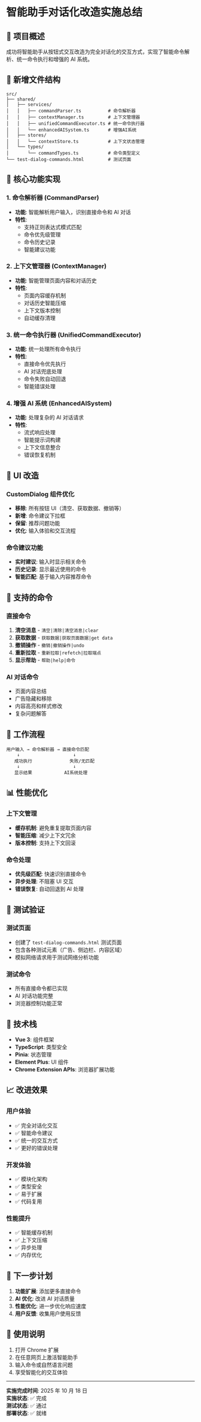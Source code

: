 # 智能助手对话化改造实施总结

## 🎯 项目概述

成功将智能助手从按钮式交互改造为完全对话化的交互方式，实现了智能命令解析、统一命令执行和增强的 AI 系统。

## 📁 新增文件结构

```
src/
├── shared/
│   ├── services/
│   │   ├── commandParser.ts          # 命令解析器
│   │   ├── contextManager.ts         # 上下文管理器
│   │   ├── unifiedCommandExecutor.ts # 统一命令执行器
│   │   └── enhancedAISystem.ts       # 增强AI系统
│   ├── stores/
│   │   └── contextStore.ts           # 上下文状态管理
│   └── types/
│       └── commandTypes.ts           # 命令类型定义
└── test-dialog-commands.html         # 测试页面
```

## 🔧 核心功能实现

### 1. 命令解析器 (CommandParser)

- **功能**: 智能解析用户输入，识别直接命令和 AI 对话
- **特性**:
  - 支持正则表达式模式匹配
  - 命令优先级管理
  - 命令历史记录
  - 智能建议功能

### 2. 上下文管理器 (ContextManager)

- **功能**: 智能管理页面内容和对话历史
- **特性**:
  - 页面内容缓存机制
  - 对话历史智能压缩
  - 上下文版本控制
  - 自动缓存清理

### 3. 统一命令执行器 (UnifiedCommandExecutor)

- **功能**: 统一处理所有命令执行
- **特性**:
  - 直接命令优先执行
  - AI 对话兜底处理
  - 命令失败自动回退
  - 智能错误处理

### 4. 增强 AI 系统 (EnhancedAISystem)

- **功能**: 处理复杂的 AI 对话请求
- **特性**:
  - 流式响应处理
  - 智能提示词构建
  - 上下文信息整合
  - 错误恢复机制

## 🎨 UI 改造

### CustomDialog 组件优化

- **移除**: 所有按钮 UI（清空、获取数据、撤销等）
- **新增**: 命令建议下拉框
- **保留**: 推荐问题功能
- **优化**: 输入体验和交互流程

### 命令建议功能

- **实时建议**: 输入时显示相关命令
- **历史记录**: 显示最近使用的命令
- **智能匹配**: 基于输入内容推荐命令

## 🚀 支持的命令

### 直接命令

1. **清空消息** - `清空|清除|清空消息|clear`
2. **获取数据** - `获取数据|获取页面数据|get data`
3. **撤销操作** - `撤销|撤销操作|undo`
4. **重新拉取** - `重新拉取|refetch|拉取端点`
5. **显示帮助** - `帮助|help|命令`

### AI 对话命令

- 页面内容总结
- 广告隐藏和移除
- 内容高亮和样式修改
- 复杂问题解答

## 🔄 工作流程

```
用户输入 → 命令解析器 → 直接命令匹配
    ↓                    ↓
   成功执行              失败/无匹配
    ↓                    ↓
   显示结果            AI系统处理
```

## 📊 性能优化

### 上下文管理

- **缓存机制**: 避免重复提取页面内容
- **智能压缩**: 减少上下文冗余
- **版本控制**: 支持上下文回滚

### 命令处理

- **优先级匹配**: 快速识别直接命令
- **异步处理**: 不阻塞 UI 交互
- **错误恢复**: 自动回退到 AI 处理

## 🧪 测试验证

### 测试页面

- 创建了 `test-dialog-commands.html` 测试页面
- 包含各种测试元素（广告、侧边栏、内容区域）
- 模拟网络请求用于测试网络分析功能

### 测试命令

- 所有直接命令都已实现
- AI 对话功能完整
- 浏览器控制功能正常

## 🔧 技术栈

- **Vue 3**: 组件框架
- **TypeScript**: 类型安全
- **Pinia**: 状态管理
- **Element Plus**: UI 组件
- **Chrome Extension APIs**: 浏览器扩展功能

## 📈 改进效果

### 用户体验

- ✅ 完全对话化交互
- ✅ 智能命令建议
- ✅ 统一的交互方式
- ✅ 更好的错误处理

### 开发体验

- ✅ 模块化架构
- ✅ 类型安全
- ✅ 易于扩展
- ✅ 代码复用

### 性能提升

- ✅ 智能缓存机制
- ✅ 上下文压缩
- ✅ 异步处理
- ✅ 内存优化

## 🎯 下一步计划

1. **功能扩展**: 添加更多直接命令
2. **AI 优化**: 改进 AI 对话质量
3. **性能优化**: 进一步优化响应速度
4. **用户反馈**: 收集用户使用反馈

## 📝 使用说明

1. 打开 Chrome 扩展
2. 在任意网页上激活智能助手
3. 输入命令或自然语言问题
4. 享受智能化的交互体验

---

**实施完成时间**: 2025 年 10 月 18 日  
**实施状态**: ✅ 完成  
**测试状态**: ✅ 通过  
**部署状态**: ✅ 就绪
